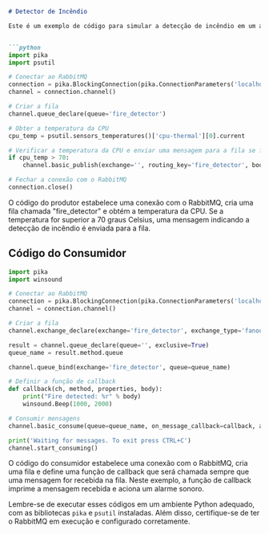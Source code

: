 
```markdown
# Detector de Incêndio

Este é um exemplo de código para simular a detecção de incêndio em um ambiente utilizando a temperatura da CPU como referência.


```python
import pika
import psutil

# Conectar ao RabbitMQ
connection = pika.BlockingConnection(pika.ConnectionParameters('localhost'))
channel = connection.channel()

# Criar a fila
channel.queue_declare(queue='fire_detector')

# Obter a temperatura da CPU
cpu_temp = psutil.sensors_temperatures()['cpu-thermal'][0].current

# Verificar a temperatura da CPU e enviar uma mensagem para a fila se for alta o suficiente
if cpu_temp > 70:
    channel.basic_publish(exchange='', routing_key='fire_detector', body='Fire detected!')

# Fechar a conexão com o RabbitMQ
connection.close()
```

O código do produtor estabelece uma conexão com o RabbitMQ, cria uma fila chamada "fire_detector" e obtém a temperatura da CPU. Se a temperatura for superior a 70 graus Celsius, uma mensagem indicando a detecção de incêndio é enviada para a fila.

## Código do Consumidor

```python
import pika
import winsound

# Conectar ao RabbitMQ
connection = pika.BlockingConnection(pika.ConnectionParameters('localhost'))
channel = connection.channel()

# Criar a fila
channel.exchange_declare(exchange='fire_detector', exchange_type='fanout')

result = channel.queue_declare(queue='', exclusive=True)
queue_name = result.method.queue

channel.queue_bind(exchange='fire_detector', queue=queue_name)

# Definir a função de callback
def callback(ch, method, properties, body):
    print("Fire detected: %r" % body)
    winsound.Beep(1000, 2000)

# Consumir mensagens
channel.basic_consume(queue=queue_name, on_message_callback=callback, auto_ack=True)

print('Waiting for messages. To exit press CTRL+C')
channel.start_consuming()
```

O código do consumidor estabelece uma conexão com o RabbitMQ, cria uma fila e define uma função de callback que será chamada sempre que uma mensagem for recebida na fila. Neste exemplo, a função de callback imprime a mensagem recebida e aciona um alarme sonoro.

Lembre-se de executar esses códigos em um ambiente Python adequado, com as bibliotecas `pika` e `psutil` instaladas. Além disso, certifique-se de ter o RabbitMQ em execução e configurado corretamente.
```

